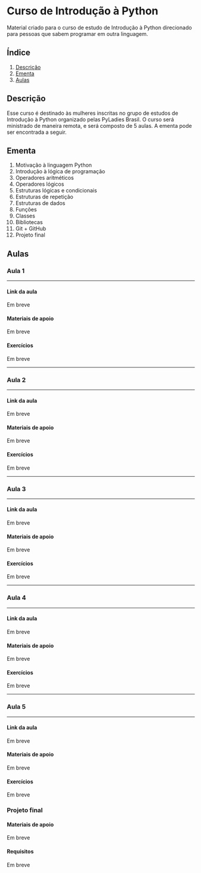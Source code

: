# Curso de Introdução à Python
Material criado para o curso de estudo de Introdução à Python direcionado para pessoas que sabem programar em outra linguagem.

## Índice

1. [Descrição](#descrição)
2. [Ementa](#ementa)
3. [Aulas](#aulas)

## Descrição

Esse curso é destinado às mulheres inscritas no grupo de estudos de Introdução à Python organizado pelas PyLadies Brasil. O curso será ministrado de maneira remota, e será composto de 5 aulas. A ementa pode ser encontrada a seguir.

## Ementa

1.  Motivação à linguagem Python
2. Introdução à lógica de programação
3. Operadores aritméticos
4. Operadores lógicos
5. Estruturas lógicas e condicionais
6. Estruturas de repetição
7. Estruturas de dados
8. Funções
9. Classes
10. Bibliotecas
11. Git + GitHub
12. Projeto final

## Aulas

### Aula 1
---

#### Link da aula

Em breve

#### Materiais de apoio

Em breve

#### Exercícios

Em breve

---

### Aula 2

---

#### Link da aula

Em breve

#### Materiais de apoio

Em breve

#### Exercícios

Em breve

---

### Aula 3

---

#### Link da aula

Em breve

#### Materiais de apoio

Em breve

#### Exercícios

Em breve

---

### Aula 4

---

#### Link da aula

Em breve

#### Materiais de apoio

Em breve

#### Exercícios

Em breve

---

### Aula 5

---

#### Link da aula

Em breve

#### Materiais de apoio

Em breve

#### Exercícios

Em breve

### Projeto final

#### Materiais de apoio

Em breve

#### Requisitos

Em breve
